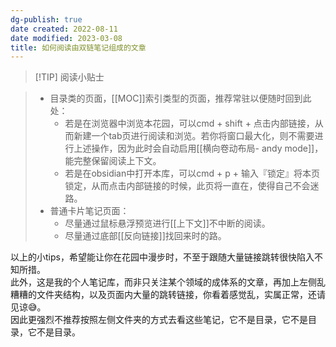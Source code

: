 ```yaml
---
dg-publish: true
date created: 2022-08-11
date modified: 2023-03-08
title: 如何阅读由双链笔记组成的文章
---
```


>[!TIP] 阅读小贴士

> - 目录类的页面，[[MOC]]索引类型的页面，推荐常驻以便随时回到此处：
> 	- 若是在浏览器中浏览本花园，可以cmd + shift + 点击内部链接，从而新建一个tab页进行阅读和浏览。若你将窗口最大化，则不需要进行上述操作，因为此时会自动启用[[横向卷动布局- andy mode]]，能完整保留阅读上下文。
> 	- 若是在obsidian中打开本库，可以cmd + p + 输入『锁定』将本页锁定，从而点击内部链接的时候，此页将一直在，使得自己不会迷路。
> - 普通卡片笔记页面：
> 	- 尽量通过鼠标悬浮预览进行[[上下文]]不中断的阅读。
> 	- 尽量通过底部[[反向链接]]找回来时的路。

以上的小tips，希望能让你在花园中漫步时，不至于跟随大量链接跳转很快陷入不知所措。  
此外，这是我的个人笔记库，而非只关注某个领域的成体系的文章，再加上左侧乱糟糟的文件夹结构，以及页面内大量的跳转链接，你看着感觉乱，实属正常，还请见谅😅。  
因此更强烈不推荐按照左侧文件夹的方式去看这些笔记，它不是目录，它不是目录，它不是目录。
